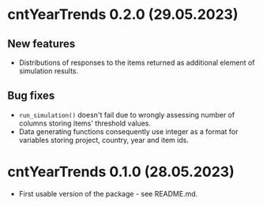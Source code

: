 # cntYearTrends 0.2.0 (29.05.2023)

## New features

-   Distributions of responses to the items returned as additional element of simulation results.

## Bug fixes

-   `run_simulation()` doesn't fail due to wrongly assessing number of columns storing items' threshold values.
-   Data generating functions consequently use integer as a format for variables storing project, country, year and item ids.

# cntYearTrends 0.1.0 (28.05.2023)

-   First usable version of the package - see README.md.
